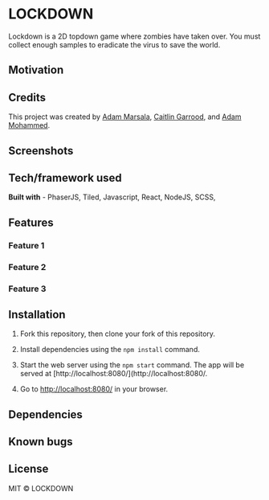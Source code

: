 # LOCKDOWN

Lockdown is a 2D topdown game where zombies have taken over. You must collect enough samples to eradicate the virus to save the world.

## Motivation


## Credits

This project was created by [Adam Marsala](https://github.com/MagicMark5), [Caitlin Garrood](https://github.com/CaitieCat), and [Adam Mohammed](https://github.com/adamm13). 

## Screenshots


## Tech/framework used

**Built with** - PhaserJS, Tiled, Javascript, React, NodeJS, SCSS,

## Features

### Feature 1

### Feature 2

### Feature 3

## Installation

1. Fork this repository, then clone your fork of this repository.
2. Install dependencies using the `npm install` command.

3. Start the web server using the `npm start` command. The app will be served at [http://localhost:8080/](http://localhost:8080/.

4. Go to [http://localhost:8080/](http://localhost:8080/) in your browser.

## Dependencies


## Known bugs


## License

MIT © LOCKDOWN